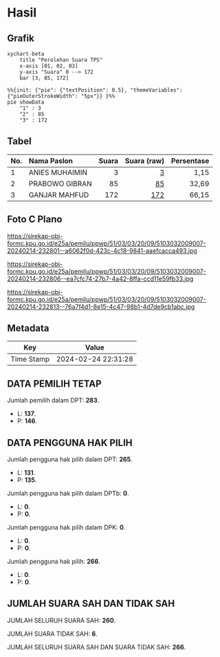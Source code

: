 # Hasil

## Grafik

```mermaid
xychart-beta
    title "Perolehan Suara TPS"
    x-axis [01, 02, 03]
    y-axis "Suara" 0 --> 172
    bar [3, 85, 172]
```

```mermaid
%%{init: {"pie": {"textPosition": 0.5}, "themeVariables": {"pieOuterStrokeWidth": "5px"}} }%%
pie showData
    "1" : 3
    "2" : 85
    "3" : 172
```

## Tabel

| No. | Nama Paslon    | Suara | Suara (raw) | Persentase |
|:--- |:-------------- | -----:| -----------:| ----------:|
| 1   | ANIES MUHAIMIN | 3     | [3][p-1]    | 1,15       |
| 2   | PRABOWO GIBRAN | 85    | [85][p-2]   | 32,69      |
| 3   | GANJAR MAHFUD  | 172   | [172][p-3]  | 66,15      |


[p-1]: https://github.com/gigit-pemilu/pemilu-2024-51-bali/blob/main/pilpres/hitung-suara/sub/51-bali/sub/03-badung/sub/03-abiansemal/sub/2009-bongkasa/sub/007-tps/sub/paslon-1.txt
[p-2]: https://github.com/gigit-pemilu/pemilu-2024-51-bali/blob/main/pilpres/hitung-suara/sub/51-bali/sub/03-badung/sub/03-abiansemal/sub/2009-bongkasa/sub/007-tps/sub/paslon-2.txt
[p-3]: https://github.com/gigit-pemilu/pemilu-2024-51-bali/blob/main/pilpres/hitung-suara/sub/51-bali/sub/03-badung/sub/03-abiansemal/sub/2009-bongkasa/sub/007-tps/sub/paslon-3.txt

## Foto C Plano

https://sirekap-obj-formc.kpu.go.id/e25a/pemilu/ppwp/51/03/03/20/09/5103032009007-20240214-232801--a6062f0d-423c-4c18-9841-aaefcacca493.jpg

https://sirekap-obj-formc.kpu.go.id/e25a/pemilu/ppwp/51/03/03/20/09/5103032009007-20240214-232806--ea7cfc74-27b7-4a42-8ffa-ccd11e59fb33.jpg

https://sirekap-obj-formc.kpu.go.id/e25a/pemilu/ppwp/51/03/03/20/09/5103032009007-20240214-232813--76a7f4d1-8e15-4c47-98b1-4d7de9cb1abc.jpg


## Metadata

| Key        | Value               |
| ---------- | ------------------- |
| Time Stamp | 2024-02-24 22:31:28 |


## DATA PEMILIH TETAP

Jumlah pemilih dalam DPT: **283**.
 * L: **137**.
 * P: **146**.

## DATA PENGGUNA HAK PILIH

Jumlah pengguna hak pilih dalam DPT: **265**.
 * L: **131**.
 * P: **135**.

Jumlah pengguna hak pilih dalam DPTb: **0**.
 * L: **0**.
 * P: **0**.

Jumlah pengguna hak pilih dalam DPK: **0**.
 * L: **0**.
 * P: **0**.

Jumlah pengguna hak pilih: **266**.
 * L: **0**.
 * P: **0**.

## JUMLAH SUARA SAH DAN TIDAK SAH

JUMLAH SELURUH SUARA SAH: **260**.

JUMLAH SUARA TIDAK SAH: **6**.

JUMLAH SELURUH SUARA SAH DAN SUARA TIDAK SAH: **266**.


